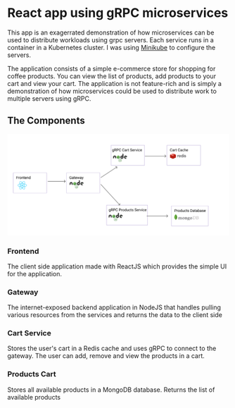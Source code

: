 # React app using gRPC microservices

This app is an exagerrated demonstration of how microservices can be used to distribute workloads using grpc servers. Each service runs in a container in a Kubernetes cluster. I was using [Minikube](https://github.com/kubernetes/minikube) to configure the servers. 

The application consists of a simple e-commerce store for shopping for coffee products. You can view the list of products, add products to your cart and view your cart. The application is not feature-rich and is simply a demonstration of how microservices could be used to distribute work to multiple servers using gRPC.

## The Components

![Services Diagram](https://github.com/MRoym/react-grpc-microservices/blob/master/media/microservices.png)

### Frontend
The client side application made with ReactJS which provides the simple UI for the application.


### Gateway
The internet-exposed backend application in NodeJS that handles pulling various resources from the services and returns the data to the client side


### Cart Service
Stores the user's cart in a Redis cache and uses gRPC to connect to the gateway. The user can add, remove and view the products in a cart.


### Products Cart
Stores all available products in a MongoDB database. Returns the list of available products
